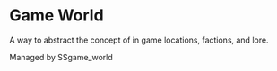 # Game World

A way to abstract the concept of in game locations, factions, and lore.

Managed by SSgame_world

